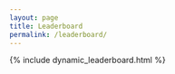 ```yaml
---
layout: page
title: Leaderboard
permalink: /leaderboard/
---
```


{% include dynamic_leaderboard.html %}
